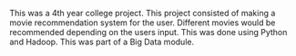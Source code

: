 This was a 4th year college project. This project consisted of making a movie recommendation system for the user.
Different movies would be recommended depending on the users input. This was done using Python and Hadoop.
This was part of a Big Data module.

